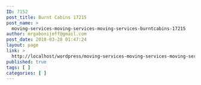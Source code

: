 ```yaml
---
ID: 7152
post_title: Burnt Cabins 17215
post_name: >
  moving-services-moving-services-moving-services-burntcabins-17215
author: mrgabonijeff@gmail.com
post_date: 2018-03-28 01:47:24
layout: page
link: >
  http://localhost/wordpress/moving-services-moving-services-moving-services-burntcabins-17215/
published: true
tags: [ ]
categories: [ ]
---
```

